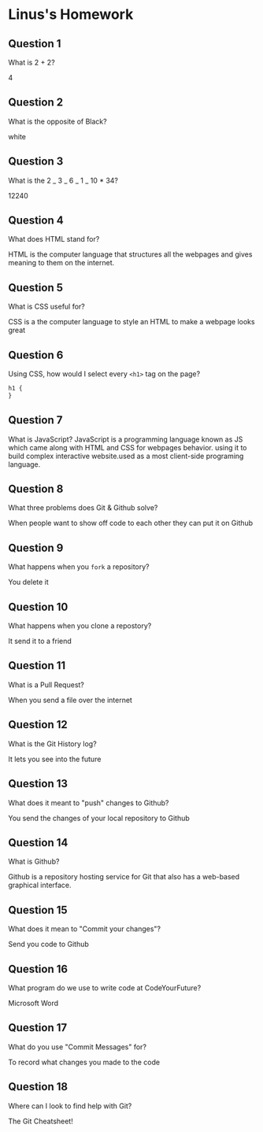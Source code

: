 # Linus's Homework

## Question 1

What is 2 + 2?

4

## Question 2

What is the opposite of Black?

white

## Question 3

What is the 2 _ 3 _ 6 _ 1 _ 10 \* 34?

12240

## Question 4

What does HTML stand for?

HTML is the computer language that structures all the webpages and gives meaning to them on the internet.

## Question 5

What is CSS useful for?

CSS is a the computer language to style an HTML to make a webpage looks great

## Question 6

Using CSS, how would I select every `<h1>` tag on the page?

```css
h1 {
}
```

## Question 7

What is JavaScript?
JavaScript is a programming language known as JS which came along with HTML and CSS for webpages behavior. using it to build complex interactive website.used as a most client-side programing language.

## Question 8

What three problems does Git & Github solve?

When people want to show off code to each other they can put it on Github

## Question 9

What happens when you `fork` a repository?

You delete it

## Question 10

What happens when you clone a repostory?

It send it to a friend

## Question 11

What is a Pull Request?

When you send a file over the internet

## Question 12

What is the Git History log?

It lets you see into the future

## Question 13

What does it meant to "push" changes to Github?

You send the changes of your local repository to Github

## Question 14

What is Github?

Github is a repository hosting service for Git that also has a web-based graphical interface.

## Question 15

What does it mean to "Commit your changes"?

Send you code to Github

## Question 16

What program do we use to write code at CodeYourFuture?

Microsoft Word

## Question 17

What do you use "Commit Messages" for?

To record what changes you made to the code

## Question 18

Where can I look to find help with Git?

The Git Cheatsheet!

